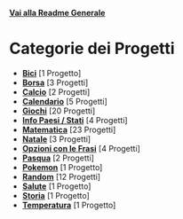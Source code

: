 **[Vai alla Readme Generale](../Readme.md)**

# Categorie dei Progetti

- **[Bici](https://github.com/NicoMaker/Giri-in-bici)** [1 Progetto]
- **[Borsa](Borsa/Readme.md)** [3 Progetti]
- **[Calcio](Calcio/Readme.md)** [2 Progetti]
- **[Calendario](Calendario/Readme.md)** [5 Progetti]
- **[Giochi](Giochi/Readme.md)** [20 Progetti]
- **[Info Paesi / Stati](Info_Paesi_Stati/Readme.md)** [4 Progetti]
- **[Matematica](Math/Readme.md)** [23 Progetti]
- **[Natale](Natale/Readme.md)** [3 Progetti]
- **[Opzioni con le Frasi](Opzioni_Con_Le_Frasi/Readme.md)** [4 Progetti]
- **[Pasqua](Pasqua/Readme.md)** [2 Progetti]
- **[Pokemon](https://github.com/NicoMaker/PokeApi)** [1 Progetto]
- **[Random](Random/Readme.md)** [12 Progetti]
- **[Salute](Salute/Readme.md)** [1 Progetto]
- **[Storia](Storia/Readme.md)** [1 Progetto]
- **[Temperatura](Temperatura/Readme.md)** [1 Progetto]
